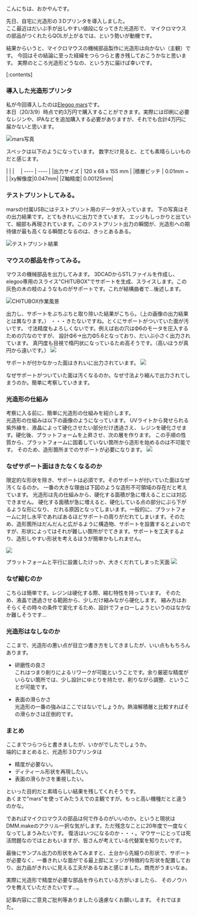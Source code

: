 <!--
{"id":"26006613532516764","title":"光造形3Dプリンタでマイクロマウスの部品を作ってみた。","categories":["マイクロマウス"],"draft":"no"}
-->








こんにちは、おかやんです。  

先日、自宅に光造形の３Dプリンタを導入しました。  
ここ最近はだいぶ手が出しやすい値段になってきた光造形で、
マイクロマウスの部品がつくれたらQOLが上がるでは、という勢いが動機です。

結果からいうと、マイクロマウスの機械部品製作に光造形は向かない（主観）です。
今回はその結論に至った経緯をつらつらと書き残しておこうかなと思います。
実際のところ光造形どうなの、という方に届けば幸いです。

[:contents]

### 導入した光造形プリンタ
私が今回導入したのは[Elegoo mars][1]です。  
本日（20/3/9）時点で約3万円で購入することができます。実際には印刷に必要なレジンや、IPAなどを追加購入する必要がありますが、それでも合計4万円に届かないと思います。

![mars写真](https://cdn-ak.f.st-hatena.com/images/fotolife/o/okayannnn/20200309/20200309184512.jpg)

スペックは以下のようになっています。
数字だけ見ると、とても素晴らしいものだと感じます。

|    |    |　
| ---- | ---- |
|出力サイズ |  120 x 68 x 155 mm  |
|積層ピッチ  |  0.01mm ~  |
|xy解像度|0.047mm|
|Z軸精度| 0.00125mm|


### テストプリントしてみる。
marsの付属USBにはテストプリント用のデータが入っています。
下の写真はその出力結果です。とてもきれいに出力できています。
エッジもしっかりと出ていて、細部も再現されています。このテストプリント出力の瞬間が、光造形への期待値が最も高くなる瞬間となるのは、きっとあるある。

![テストプリント結果](https://cdn-ak.f.st-hatena.com/images/fotolife/o/okayannnn/20200309/20200309190028.jpg)


### マウスの部品を作ってみる。
マウスの機械部品を出力してみます。
3DCADからSTLファイルを作成し、elegoo専用のスライス"CHITUBOX"でサポートを生成、スライスします。この灰色の木の枝のようなものがサポートです。これが結構曲者で…後述します。

![CHITUBOX作業風景](https://cdn-ak.f.st-hatena.com/images/fotolife/o/okayannnn/20200309/20200309191615.png)


出力し、サポートをぶちぶちと取り除いた結果がこちら。（上の画像の出力結果とは異なります。）
・・・きたないですね。とくにサポートがついていた面が汚いです。
寸法精度もよろしくないです。例えば右の穴はΦ6のモータを圧入するための穴なのですが、
設計Φ6→出力Φ5.6となっており、だいぶ小さく出力されています。
真円度も目視で楕円状になっているため高そうです。（高いほうが真円から遠いです。）
![](https://cdn-ak.f.st-hatena.com/images/fotolife/o/okayannnn/20200309/20200309192600.jpg)

サポートが付かなかった面はきれいに出力されています。
![](https://cdn-ak.f.st-hatena.com/images/fotolife/o/okayannnn/20200309/20200309194216.jpg)

なぜサポートがついていた面は汚くなるのか。なぜ寸法より縮んで出力されてしまうのか。簡単に考察していきます。

### 光造形の仕組み
考察に入る前に、簡単に光造形の仕組みを紹介します。  
光造形の仕組みは以下の画像のようになっています。
UVライトから発せられる紫外線を、液晶によって硬化させたい部分だけ透過さえ、
レジンを硬化させます。硬化後、プラットフォームを上昇させ、次の層を作ります。
この手順の性質から、プラットフォームに固着していない箇所から造形を始めるのは不可能です。
そのため、造形箇所までのサポートが必要になります。
![](https://cdn-ak.f.st-hatena.com/images/fotolife/o/okayannnn/20200309/20200309203838.jpg)

### なぜサポート面はきたなくなるのか
限定的な形状を除き、サポートは必須です。そのサポートが付いていた面はなぜ汚くなるのか。
一番の大きな理由は下図のような造形不可領域の存在だと考えています。
光造形は先の仕組みから、硬化する面積が急に増えることには対応できません。
硬化する面積が急に増えると、硬化している点の部分にぶら下がるような形になり、
だれる原因となってしまいます。一般的に、プラットフォームに対し水平であればあるほどサポートの周りがだれてしまいます。そのため、造形箇所はだんだんと広がるように構造物、サポートを設置するとよいのですが、形状によってはそれが難しい箇所がでてきます。サポートを工夫するより、造形しやすい形状を考えるほうが簡単かもしれません。

![](https://cdn-ak.f.st-hatena.com/images/fotolife/o/okayannnn/20200309/20200309205046.jpg)

プラットフォームと平行に設置したけっか、大きくだれてしまった天面
![](https://cdn-ak.f.st-hatena.com/images/fotolife/o/okayannnn/20200309/20200309210143.jpg)
### なぜ縮むのか
こちらは簡単です。レジンは硬化する際、縮む特性を持っています。
そのため、液晶で透過させる範囲から、少しだけ縮みながら硬化します。
縮み方はおそらくその時々の条件で変化するため、設計でフォローしようというのはなかなか難しそうです…

### 光造形はなしなのか
ここまで、光造形の悪い点が目立つ書き方をしてきましたが、いい点ももちろんあります。 
   
- 研磨性の良さ  
これはつまり削りによるリワークが可能ということです。余り厳密な精度がいらない箇所では、少し設計にゆとりを持たせ、削りながら調整、ということが可能です。  

- 表面の滑らかさ  
光造形の一番の強みはここではないでしょうか。熱溶解積層と比較すればその滑らかさは圧倒的です。

### まとめ
ここまでつらつらと書きましたが、いかがでしたでしょうか。  
端的にまとめると、光造形３Dプリンタは  

- 精度が必要ない。  
- ディティール形状を再現したい。  
- 表面の滑らかさを重視したい。     

といった目的だと素晴らしい結果を残してくれそうです。  
あくまで"mars"を使ってみたうえでの主観ですが。もっと高い機種だとと違うのかな。  

であればマイクロマウスの部品は何で作るのがいいのか。というと現状はDMM.makeのアクリル一択な気がします。ただ残念なことに20年度で一度なくなってしまうみたいです。
復活はいつになるのか・・・。マウサーにとっては死活問題なのではとおもいますが、皆さんが考えている代替案を知りたいです。

最後にサンプル出力の形状をみてみますと、土台から先細りの形状で、サポートが必要なく、一番きれいな面がでる最上部にエッジが特徴的な形状を配置しており、出力品がきれいに見える工夫があるなあと感じました。商売がうまいなぁ。

実際に光造形で精度が必要な部品を作られている方がいましたら、
そのノウハウを教えていただきたいです…。

記事内容にご意見ご批判等ありましたら遠慮なくお願いします。
それではまた。



[1]:https://www.amazon.co.jp/ELEGOO-MARS-Printer-%E3%82%BF%E3%83%83%E3%83%81%E3%82%B9%E3%82%AF%E3%83%AA%E3%83%BC%E3%83%B3-%E5%81%9C%E9%9B%BB%E3%83%AA%E3%82%AB%E3%83%90%E3%83%AA/dp/B07K31H9GD

